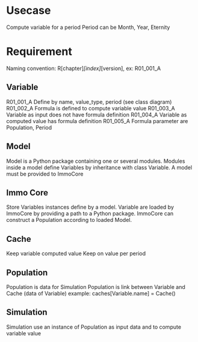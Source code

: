 # Usecase

Compute variable for a period
Period can be Month, Year, Eternity

# Requirement

Naming convention: R[chapter]_[index]_[version], ex: R01_001_A 

## Variable

R01_001_A Define by name, value_type, period (see class diagram)
R01_002_A Formula is defined to compute variable value
R01_003_A Variable as input does not have formula definition
R01_004_A Variable as computed value has formula definition
R01_005_A Formula parameter are Population, Period

## Model

Model is a Python package containing one or several modules.
Modules inside a model define Variables by inheritance with class Variable.
A model must be provided to ImmoCore

## Immo Core

Store Variables instances define by a model.
Variable are loaded by ImmoCore by providing a path to a Python package.
ImmoCore can construct a Population according to loaded Model.

## Cache

Keep variable computed value
Keep on value per period

## Population

Population is data for Simulation
Population is link between Variable and Cache (data of Variable)
example: caches[Variable.name] = Cache()

## Simulation

Simulation use an instance of Population as input data
and to compute variable value
